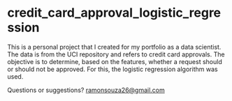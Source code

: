 # credit_card_approval_logistic_regression
 
This is a personal project that I created for my portfolio as a data scientist. The data is from the UCI repository and refers to credit card approvals. The objective is to determine, based on the features, whether a request should or should not be approved. For this, the logistic regression algorithm was used.

Questions or suggestions? ramonsouza26@gmail.com
